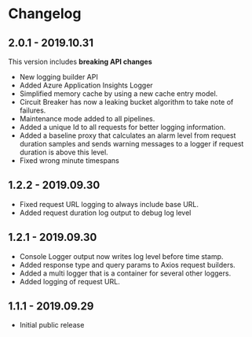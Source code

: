 # Changelog

## 2.0.1 - 2019.10.31

This version includes **breaking API changes**

* New logging builder API
* Added Azure Application Insights Logger
* Simplified memory cache by using a new cache entry model.
* Circuit Breaker has now a leaking bucket algorithm to take note of failures.
* Maintenance mode added to all pipelines.
* Added a unique Id to all requests for better logging information.
* Added a baseline proxy that calculates an alarm level from request duration samples and sends warning messages to a logger if request duration is above this level.
* Fixed wrong minute timespans

## 1.2.2 - 2019.09.30

* Fixed request URL logging to always include base URL.
* Added request duration log output to debug log level

## 1.2.1 - 2019.09.30

* Console Logger output now writes log level before time stamp.
* Added response type and query params to Axios request builders.
* Added a multi logger that is a container for several other loggers.
* Added logging of request URL.

## 1.1.1 - 2019.09.29

* Initial public release
